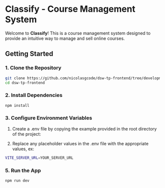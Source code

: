 # Classify - Course Management System

Welcome to **Classify**! This is a course management system designed to provide an intuitive way to manage and sell online courses.

## Getting Started

### 1. Clone the Repository

```bash
git clone https://github.com/nicolasgcode/dsw-tp-frontend/tree/development
cd dsw-tp-frontend
```

### 2. Install Dependencies

```bash
npm install
```

### 3. Configure Environment Variables

1. Create a .env file by copying the example provided in the root directory of the project:

2. Replace any placeholder values in the .env file with the appropriate values, ex:

```bash
VITE_SERVER_URL=YOUR_SERVER_URL
```

### 5. Run the App

```bash
npm run dev
```
